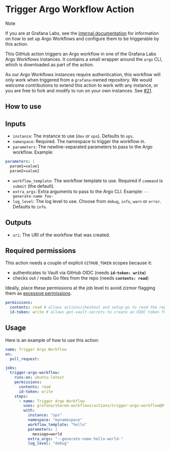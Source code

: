 # Trigger Argo Workflow Action

> [!NOTE]
> If you are at Grafana Labs, see the [internal documentation](https://enghub.grafana-ops.net/docs/default/component/deployment-tools/platform/continuous-delivery/argo-workflows/#triggering-a-workflow-from-github-actions) for information on how to set up Argo Workflows and configure them to be triggerable by this action.

This GitHub action triggers an Argo workflow in one of the Grafana Labs Argo
Workflows instances. It contains a small wrapper around the `argo` CLI, which is
downloaded as part of the action.

As our Argo Workflows instances require authentication, this workflow will only
work when triggered from a `grafana`-owned repository. We would welcome
contributions to extend this action to work with any instance, or you are free
to fork and modify to run on your own instances. See [#21][issue-21].

[issue-21]: https://github.com/grafana/shared-workflows/issues/21

## How to use

## Inputs

- `instance`: The instance to use (`dev` or `ops`). Defaults to `ops`.
- `namespace`: Required. The namespace to trigger the workflow in.
- `parameters`: The newline-separated parameters to pass to the Argo workflow. Example:

```yaml
parameters: |
  param1=value1
  param2=value2
```

- `workflow_template`: The workflow template to use. Required if `command` is `submit` (the default).
- `extra_args`: Extra arguments to pass to the Argo CLI. Example: `--generate-name foo-`
- `log_level`: The log level to use. Choose from `debug`, `info`, `warn` or `error`. Defaults to `info`.

## Outputs

- `uri`: The URI of the workflow that was created.

## Required permissions

This action needs a couple of explicit `GITHUB_TOKEN` scopes because it:

- authenticates to Vault via GitHub OIDC (needs **`id-token: write`**)
- checks out / reads Go files from the repo (needs **`contents: read`**)

Ideally, place these permissions at the job level to avoid zizmor flagging them as [excessive permissions](https://woodruffw.github.io/zizmor/audits/#excessive-permissions).

```yaml
permissions:
  contents: read # allows actions/checkout and setup-go to read the repo
  id-token: write # allows get-vault-secrets to create an OIDC token for Vault
```

## Usage

Here is an example of how to use this action:

<!-- x-release-please-start-version -->

```yaml
name: Trigger Argo Workflow
on:
  pull_request:

jobs:
  trigger-argo-workflow:
    runs-on: ubuntu-latest
    permissions:
      contents: read
      id-token: write
    steps:
      - name: Trigger Argo Workflow
        uses: grafana/shared-workflows/actions/trigger-argo-workflow@0f705663f602e305aa22034489f351dc7022d8ce # trigger-argo-workflow-v1.3.0
        with:
          instance: "ops"
          namespace: "mynamespace"
          workflow_template: "hello"
          parameters: |
            message=world
          extra_args: "--generate-name hello-world-"
          log_level: "debug"
```

<!-- x-release-please-end-version -->

